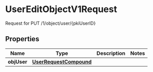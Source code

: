 

# UserEditObjectV1Request

Request for PUT /1/object/user/{pkiUserID}

## Properties

| Name | Type | Description | Notes |
|------------ | ------------- | ------------- | -------------|
|**objUser** | [**UserRequestCompound**](UserRequestCompound.md) |  |  |



